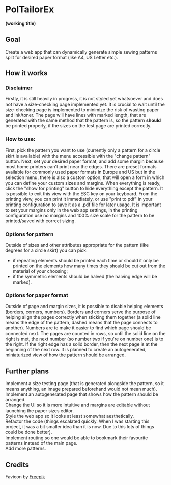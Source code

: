 # PolTailorEx
**(working title)**

## Goal
Create a web app that can dynamically generate simple sewing patterns split for desired paper format (like A4, US Letter etc.).

## How it works
### Disclaimer
Firstly, it is still heavily in progress, it is not styled yet whatsoever and does not have a size-checking page implemented yet. It is crucial to wait until the size-checking page is implemented to minimize the risk of wasting paper and ink/toner. The page will have lines with marked length, that are generated with the same method that the pattern is, so the pattern <b>should</b> be printed properly, if the sizes on the test page are printed correctly.

### How to use: 
First, pick the pattern you want to use (currently only a pattern for a circle skirt is available) with the menu accessible with the "change pattern" button. Next, set your desired paper format, and add some margin because most home printers can't print near the edges. There are preset formats available for commonly used paper formats in Europe and US but in the selection menu, there is also a custom option, that will open a form in which you can define your custom sizes and margins. When everything is ready, click the "show for printing" button to hide everything except the pattern. It is possible to exit this view with the ESC key on your keyboard. From the printing view, you can print it immediately, or use "print to pdf" in your printing configuration to save it as a .pdf file for later usage. It is important to set your margins only in the web app settings, in the printing configuration use no margins and 100% size scale for the pattern to be printed/saved with correct sizing. 

### Options for pattern
Outside of sizes and other attributes appropriate for the pattern (like degrees for a circle skirt) you can pick:
- if repeating elements should be printed each time or should it only be printed on the elements how many times they should be cut out from the material of your choosing;
- if the symmetric elements should be halved (the halving edge will be marked).

### Options for paper format
Outside of page and margin sizes, it is possible to disable helping elements (borders, corners, numbers). Borders and corners serve the purpose of helping align the pages correctly when sticking them together (a solid line means the edge of the pattern, dashed means that the page connects to another). Numbers are to make it easier to find which page should be connected next. The pages are counted in rows, so until the solid line on the right is met, the next number (so number two if you're on number one) is to the right. If the right edge has a solid border, then the next page is at the beginning of the next row. It is planned to create an autogenerated, miniaturized view of how the pattern should be arranged.

## Further plans
Implement a size testing page (that is generated alongside the pattern, so it means anything, an image prepared beforehand would not mean much).  
Implement an autogenerated page that shows how the pattern should be arranged.  
Change the UI so it is more intuitive and margins are editable without launching the paper sizes editor.  
Style the web app so it looks at least somewhat aesthetically.  
Refactor the code (things escalated quickly. When I was starting this project, it was a bit smaller idea than it is now. Due to this lots of things could be done better).  
Implement routing so one would be able to bookmark their favourite patterns instead of the main page.  
Add more patterns.

## Credits
Favicon by [Freepik](freepik.com "Freepik")
